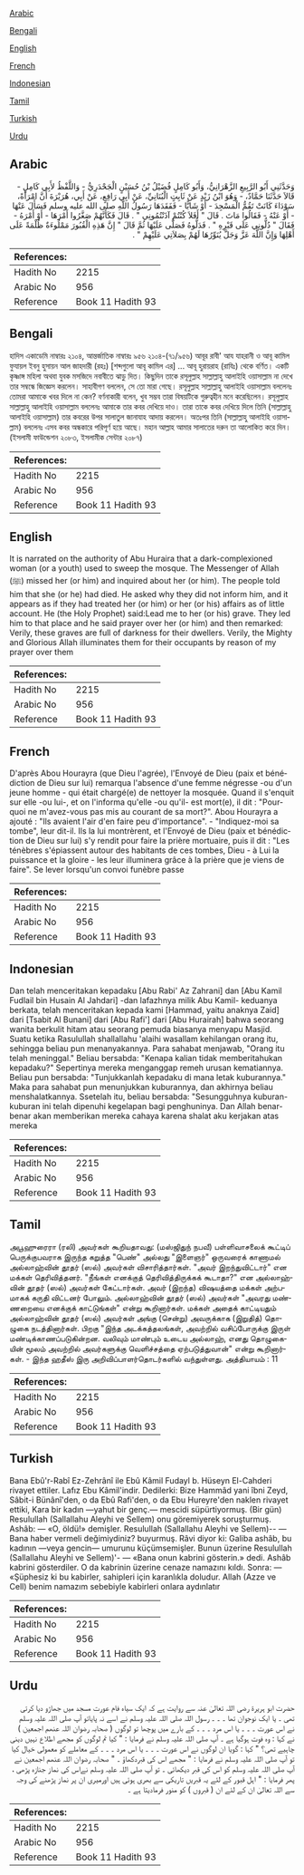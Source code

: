 [Arabic](#arabic)

[Bengali](#bengali)

[English](#english)

[French](#french)

[Indonesian](#indonesian)

[Tamil](#tamil)

[Turkish](#turkish)

[Urdu](#urdu)

## Arabic


<div dir="rtl" lang="ar" style={{fontSize:'larger',backgroundColor:'#f8f9fa',padding:20}}>
وَحَدَّثَنِي أَبُو الرَّبِيعِ الزَّهْرَانِيُّ، وَأَبُو كَامِلٍ فُضَيْلُ بْنُ حُسَيْنٍ الْجَحْدَرِيُّ - وَاللَّفْظُ لأَبِي كَامِلٍ - قَالاَ حَدَّثَنَا حَمَّادٌ، - وَهُوَ ابْنُ زَيْدٍ عَنْ ثَابِتٍ الْبُنَانِيِّ، عَنْ أَبِي رَافِعٍ، عَنْ أَبِي، هُرَيْرَةَ أَنَّ امْرَأَةً، سَوْدَاءَ كَانَتْ تَقُمُّ الْمَسْجِدَ - أَوْ شَابًّا - فَفَقَدَهَا رَسُولُ اللَّهِ صلى الله عليه وسلم فَسَأَلَ عَنْهَا - أَوْ عَنْهُ - فَقَالُوا مَاتَ ‏.‏ قَالَ ‏"‏ أَفَلاَ كُنْتُمْ آذَنْتُمُونِي ‏"‏ ‏.‏ قَالَ فَكَأَنَّهُمْ صَغَّرُوا أَمْرَهَا - أَوْ أَمْرَهُ - فَقَالَ ‏"‏ دُلُّونِي عَلَى قَبْرِهِ ‏"‏ ‏.‏ فَدَلُّوهُ فَصَلَّى عَلَيْهَا ثُمَّ قَالَ ‏"‏ إِنَّ هَذِهِ الْقُبُورَ مَمْلُوءَةٌ ظُلْمَةً عَلَى أَهْلِهَا وَإِنَّ اللَّهَ عَزَّ وَجَلَّ يُنَوِّرُهَا لَهُمْ بِصَلاَتِي عَلَيْهِمْ ‏"‏ ‏.‏
</div>
<div style={{backgroundColor:'#f8f9fa',padding:20, marginBottom: 10}}><table> <thead> <tr> <th>References:</th> <th></th> </tr> </thead> <tbody><tr><td>Hadith No</td><td>2215</td></tr><tr><td>Arabic No</td><td>956</td></tr><tr><td>Reference</td><td>Book 11 Hadith 93</td></tr></tbody></table></div>

## Bengali


<div dir="ltr" lang="bn" style={{fontSize:'larger',backgroundColor:'#f8f9fa',padding:20}}>
হাদিস একাডেমি নাম্বারঃ ২১০৪, আন্তর্জাতিক নাম্বারঃ ৯৫৬ ২১০৪-(৭১/৯৫৬) আবূর রাবী' আয যাহরানী ও আবূ কামিল ফুযায়ল ইবনু হুসায়ন আল জাহদারী (রহঃ) [শব্দগুলো আবূ কামিল এর] ... আবূ হুরায়রাহ (রাযিঃ) থেকে বর্ণিত। একটি কৃষ্ণাঙ্গ মহিলা অথবা যুবক মসজিদে নবাবীতে ঝাড়ু দিত। কিছুদিন তাকে রসূলুল্লাহ সাল্লাল্লাহু আলাইহি ওয়াসাল্লাম না দেখে তার সম্বন্ধে জিজ্ঞেস করলেন। সাহাবীগণ বললেন, সে তো মারা গেছে। রসূলুল্লাহ সাল্লাল্লাহু আলাইহি ওয়াসাল্লাম বললেনঃ তোমরা আমাকে খবর দিলে না কেন? বর্ণনাকারী বলেন, খুব সম্ভব তারা বিষয়টিকে গুরুত্বহীন মনে করেছিলেন। রসূলুল্লাহ সাল্লাল্লাহু আলাইহি ওয়াসাল্লাম বললেনঃ আমাকে তার কবর দেখিয়ে দাও। তারা তাকে কবর দেখিয়ে দিলে তিনি (সাল্লাল্লাহু আলাইহি ওয়াসাল্লাম) তার কবরের উপর সালাতুল জানাযাহ আদায় করলেন। অতঃপর তিনি (সাল্লাল্লাহু আলাইহি ওয়াসাল্লাম) বললেনঃ এসব কবর অন্ধকারে পরিপূর্ণ হয়ে আছে। মহান আল্লাহ আমার সালাতের দরুন তা আলোকিত করে দিন। (ইসলামী ফাউন্ডেশন ২০৮৩, ইসলামীক সেন্টার ২০৮৭)
</div>
<div style={{backgroundColor:'#f8f9fa',padding:20, marginBottom: 10}}><table> <thead> <tr> <th>References:</th> <th></th> </tr> </thead> <tbody><tr><td>Hadith No</td><td>2215</td></tr><tr><td>Arabic No</td><td>956</td></tr><tr><td>Reference</td><td>Book 11 Hadith 93</td></tr></tbody></table></div>

## English


<div dir="ltr" lang="en" style={{fontSize:'larger',backgroundColor:'#f8f9fa',padding:20}}>
It is narrated on the authority of Abu Huraira that a dark-complexioned woman (or a youth) used to sweep the mosque. The Messenger of Allah (ﷺ) missed her (or him) and inquired about her (or him). The people told him that she (or he) had died. He asked why they did not inform him, and it appears as if they had treated her (or him) or her (or his) affairs as of little account. He (the Holy Prophet) said:Lead me to her (or his) grave. They led him to that place and he said prayer over her (or him) and then remarked: Verily, these graves are full of darkness for their dwellers. Verily, the Mighty and Glorious Allah illuminates them for their occupants by reason of my prayer over them
</div>
<div style={{backgroundColor:'#f8f9fa',padding:20, marginBottom: 10}}><table> <thead> <tr> <th>References:</th> <th></th> </tr> </thead> <tbody><tr><td>Hadith No</td><td>2215</td></tr><tr><td>Arabic No</td><td>956</td></tr><tr><td>Reference</td><td>Book 11 Hadith 93</td></tr></tbody></table></div>

## French


<div dir="ltr" lang="fr" style={{fontSize:'larger',backgroundColor:'#f8f9fa',padding:20}}>
D'après Abou Hourayra (que Dieu l'agrée), l'Envoyé de Dieu (paix et bénédiction de Dieu sur lui) remarqua l'absence d'une femme négresse -ou d'un jeune homme - qui était chargé(e) de nettoyer la mosquée. Quand il s'enquit sur elle -ou lui-, et on l'informa qu'elle -ou qu'il- est mort(e), il dit : "Pourquoi ne m'avez-vous pas mis au courant de sa mort?". Abou Hourayra a ajouté : "Ils avaient l'air d'en faire peu d'importance". - "Indiquez-moi sa tombe", leur dit-il. Ils la lui montrèrent, et l'Envoyé de Dieu (paix et bénédiction de Dieu sur lui) s'y rendit pour faire la prière mortuaire, puis il dit : "Les ténèbres s'épiassent autour des habitants de ces tombes, Dieu - à Lui la puissance et la gloire - les leur illuminera grâce à la prière que je viens de faire". Se lever lorsqu'un convoi funèbre passe
</div>
<div style={{backgroundColor:'#f8f9fa',padding:20, marginBottom: 10}}><table> <thead> <tr> <th>References:</th> <th></th> </tr> </thead> <tbody><tr><td>Hadith No</td><td>2215</td></tr><tr><td>Arabic No</td><td>956</td></tr><tr><td>Reference</td><td>Book 11 Hadith 93</td></tr></tbody></table></div>

## Indonesian


<div dir="ltr" lang="id" style={{fontSize:'larger',backgroundColor:'#f8f9fa',padding:20}}>
Dan telah menceritakan kepadaku [Abu Rabi' Az Zahrani] dan [Abu Kamil Fudlail bin Husain Al Jahdari] -dan lafazhnya milik Abu Kamil- keduanya berkata, telah menceritakan kepada kami [Hammad, yaitu anaknya Zaid] dari [Tsabit Al Bunani] dari [Abu Rafi'] dari [Abu Hurairah] bahwa seorang wanita berkulit hitam atau seorang pemuda biasanya menyapu Masjid. Suatu ketika Rasulullah shallallahu 'alaihi wasallam kehilangan orang itu, sehingga beliau pun menanyakannya. Para sahabat menjawab, "Orang itu telah meninggal." Beliau bersabda: "Kenapa kalian tidak memberitahukan kepadaku?" Sepertinya mereka menganggap remeh urusan kematiannya. Beliau pun bersabda: "Tunjukkanlah kepadaku di mana letak kuburannya." Maka para sahabat pun menunjukkan kuburannya, dan akhirnya beliau menshalatkannya. Ssetelah itu, beliau bersabda: "Sesungguhnya kuburan-kuburan ini telah dipenuhi kegelapan bagi penghuninya. Dan Allah benar-benar akan memberikan mereka cahaya karena shalat aku kerjakan atas mereka
</div>
<div style={{backgroundColor:'#f8f9fa',padding:20, marginBottom: 10}}><table> <thead> <tr> <th>References:</th> <th></th> </tr> </thead> <tbody><tr><td>Hadith No</td><td>2215</td></tr><tr><td>Arabic No</td><td>956</td></tr><tr><td>Reference</td><td>Book 11 Hadith 93</td></tr></tbody></table></div>

## Tamil


<div dir="ltr" lang="ta" style={{fontSize:'larger',backgroundColor:'#f8f9fa',padding:20}}>
அபூஹுரைரா (ரலி) அவர்கள் கூறியதாவது: (மஸ்ஜிதுந் நபவீ) பள்ளிவாசலைக் கூட்டிப் பெருக்குபவராக இருந்த கறுத்த "பெண்" அல்லது "இளைஞர்" ஒருவரைக் காணாமல் அல்லாஹ்வின் தூதர் (ஸல்) அவர்கள் விசாரித்தார்கள். "அவர் இறந்துவிட்டார்" என மக்கள் தெரிவித்தனர். "நீங்கள் எனக்குத் தெரிவித்திருக்கக் கூடாதா?" என அல்லாஹ்வின் தூதர் (ஸல்) அவர்கள் கேட்டார்கள். அவர் (இறந்த) விஷயத்தை மக்கள் அற்பமாகக் கருதி விட்டனர் போலும். அல்லாஹ்வின் தூதர் (ஸல்) அவர்கள் "அவரது மண்ணறையை எனக்குக் காட்டுங்கள்" என்று கூறினார்கள். மக்கள் அதைக் காட்டியதும் அல்லாஹ்வின் தூதர் (ஸல்) அவர்கள் அங்கு (சென்று) அவருக்காக (இறுதித்) தொழுகை நடத்தினார்கள். பிறகு "இந்த அடக்கத்தலங்கள், அவற்றில் வசிப்போருக்கு இருள் மண்டிக்காணப்படுகின்றன. வலிவும் மாண்பும் உடைய அல்லாஹ், எனது தொழுகையின் மூலம் அவற்றில் அவர்களுக்கு வெளிச்சத்தை ஏற்படுத்துவான்" என்று கூறினார்கள். - இந்த ஹதீஸ் இரு அறிவிப்பாளர்தொடர்களில் வந்துள்ளது. அத்தியாயம் : 11
</div>
<div style={{backgroundColor:'#f8f9fa',padding:20, marginBottom: 10}}><table> <thead> <tr> <th>References:</th> <th></th> </tr> </thead> <tbody><tr><td>Hadith No</td><td>2215</td></tr><tr><td>Arabic No</td><td>956</td></tr><tr><td>Reference</td><td>Book 11 Hadith 93</td></tr></tbody></table></div>

## Turkish


<div dir="ltr" lang="tr" style={{fontSize:'larger',backgroundColor:'#f8f9fa',padding:20}}>
Bana Ebû'r-Rabî Ez-Zehrânî ile Ebû Kâmil Fudayl b. Hüseyn El-Cahderi rivayet ettiler. Lafız Ebu Kâmil'indir. Dedilerki: Bize Hammâd yani îbni Zeyd, Sâbit-i Bünânî'den, o da Ebû Rafi'den, o da Ebu Hureyre'den naklen rivayet ettiki, Kara bir kadın —yahut bir genç.— mescidi süpürtiyormuş. (Bir gün) Resulullah (Sallallahu Aleyhi ve Sellem) onu göremiyerek soruşturmuş. Ashâb: — «O, öldü!» demişler. Resulullah (Sallallahu Aleyhi ve Sellem)-- — Bana haber vermeli değimiydiniz? buyurmuş. Râvi diyor ki: Galiba ashâb, bu kadının —veya gencin— umurunu küçümsemişler. Bunun üzerine Resulullah (Sallallahu Aleyhi ve Sellem)'- — «Bana onun kabrini gösterin.» dedi. Ashâb kabrini gösterdiler. O da kabrinin üzerine cenaze namazını kıldı. Sonra: — «Şüphesiz ki bu kabirler, sahipleri için karanlıkla doludur. Allah (Azze ve Cell) benim namazım sebebiyle kabirleri onlara aydınlatır
</div>
<div style={{backgroundColor:'#f8f9fa',padding:20, marginBottom: 10}}><table> <thead> <tr> <th>References:</th> <th></th> </tr> </thead> <tbody><tr><td>Hadith No</td><td>2215</td></tr><tr><td>Arabic No</td><td>956</td></tr><tr><td>Reference</td><td>Book 11 Hadith 93</td></tr></tbody></table></div>

## Urdu


<div dir="rtl" lang="ur" style={{fontSize:'larger',backgroundColor:'#f8f9fa',padding:20}}>
حضرت ابو ہریرۃ رضی اللہ تعالیٰ عنہ سے روایت ہے کہ ایک سیاہ فام عورت مسجد میں جھاڑو دیا کرتی تھی ۔ یا ایک نوجوان تھا ۔ ۔ ۔ رسول اللہ صلی اللہ علیہ وسلم نے اسے نہ پایاتو آپ صلی اللہ علیہ وسلم نے اس عورت ۔ ۔ ۔ یا اس مرد ۔ ۔ ۔ کے بارے میں پوچھا تو لوگوں ( صحابہ رضوان اللہ عنھم اجمعین ) نے کہا : وہ فوت ہوگیا ہے ۔ آپ صلی اللہ علیہ وسلم نے فرمایا : " کیا تم لوگوں کو مجھے اطلاع نہیں دینی چاہیے تھی؟ " کہا : گویا ان لوگوں نے اس عورت ۔ ۔ ۔ یا اس مرد ۔ ۔ ۔ کے معاملے کو معمولی خیال کیا تو آپ صلی اللہ علیہ وسلم نے فرمایا : " مجھے اس کی قبردکھاؤ ۔ " صحابہ رضوان اللہ عنھم اجمعین نے آپ صلی اللہ علیہ وسلم کو اس کی قبر دیکھائی ۔ تو آپ صلی اللہ علیہ وسلم نےاس کی نماز جنازہ پڑھی ، پھر فرمایا : " اہل قبور کے لئے یہ قبریں تاریکی سے بھری ہوئی ہیں اورمیری ان پر نماز پڑھنے کی وجہ سے اللہ تعالیٰ ان کے لئے ان ( قبروں ) کو منور فرمادیتا ہے ۔
</div>
<div style={{backgroundColor:'#f8f9fa',padding:20, marginBottom: 10}}><table> <thead> <tr> <th>References:</th> <th></th> </tr> </thead> <tbody><tr><td>Hadith No</td><td>2215</td></tr><tr><td>Arabic No</td><td>956</td></tr><tr><td>Reference</td><td>Book 11 Hadith 93</td></tr></tbody></table></div>